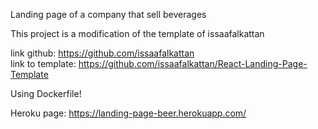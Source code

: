 Landing page of a company that sell beverages

This project is a modification of the template of issaafalkattan

link github: https://github.com/issaafalkattan
<br/>
link to template: https://github.com/issaafalkattan/React-Landing-Page-Template

Using Dockerfile!


Heroku page:
https://landing-page-beer.herokuapp.com/
